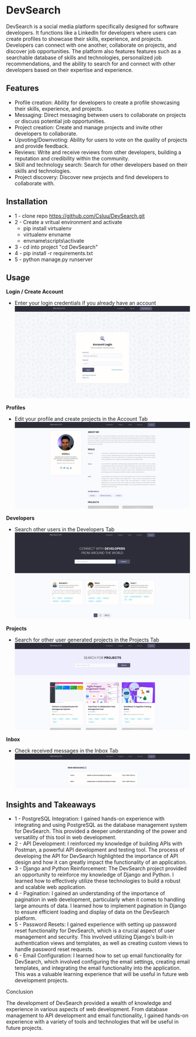 # DevSearch
DevSearch is a social media platform specifically designed for software developers. It functions like a LinkedIn for developers where users can create profiles to showcase their skills, experience, and projects. Developers can connect with one another, collaborate on projects, and discover job opportunities. The platform also features features such as a searchable database of skills and technologies, personalized job recommendations, and the ability to search for and connect with other developers based on their expertise and experience.

## Features
- Profile creation: Ability for developers to create a profile showcasing their skills, experience, and projects.
- Messaging: Direct messaging between users to collaborate on projects or discuss potential job opportunities.
- Project creation: Create and manage projects and invite other developers to collaborate.
- Upvoting/Downvoting: Ability for users to vote on the quality of projects and provide feedback.
- Reviews: Write and receive reviews from other developers, building a reputation and credibility within the community.
- Skill and technology search: Search for other developers based on their skills and technologies.
- Project discovery: Discover new projects and find developers to collaborate with.

## Installation
- 1 - clone repo https://github.com/Csluu/DevSearch.git
- 2 - Create a vritual environment and activate
    - pip install virtualenv
    - virtualenv envname
    - envname\scripts\activate
- 3 - cd into project "cd DevSearch"
- 4 - pip install -r requirements.txt
- 5 - python manage.py runserver

## Usage
**Login / Create Account**
- Enter your login credentials if you already have an account
![login](./README_Images/login.png)

**Profiles**
- Edit your profile and create projects in the Account Tab
![profile](./README_Images/profile.png)

**Developers**
- Search other users in the Developers Tab
![home](./README_Images/home.png)

**Projects**
- Search for other user generated projects in the Projects Tab
![projects](./README_Images/projects.png)

**Inbox**
- Check received messages in the Inbox Tab
![message](./README_Images/message.png)

## Insights and Takeaways
- 1 - PostgreSQL Integration: I gained hands-on experience with integrating and using PostgreSQL as the database management system for DevSearch. This provided a deeper understanding of the power and versatility of this tool in web development.
- 2 - API Development: I reinforced my knowledge of building APIs with Postman, a powerful API development and testing tool. The process of developing the API for DevSearch highlighted the importance of API design and how it can greatly impact the functionality of an application.
- 3 - Django and Python Reinforcement: The DevSearch project provided an opportunity to reinforce my knowledge of Django and Python. I learned how to effectively utilize these technologies to build a robust and scalable web application.
- 4 - Pagination: I gained an understanding of the importance of pagination in web development, particularly when it comes to handling large amounts of data. I learned how to implement pagination in Django to ensure efficient loading and display of data on the DevSearch platform.
- 5 - Password Resets: I gained experience with setting up password reset functionality for DevSearch, which is a crucial aspect of user management and security. This involved utilizing Django's built-in authentication views and templates, as well as creating custom views to handle password reset requests.
- 6 - Email Configuration: I learned how to set up email functionality for DevSearch, which involved configuring the email settings, creating email templates, and integrating the email functionality into the application. This was a valuable learning experience that will be useful in future web development projects.

Conclusion

The development of DevSearch provided a wealth of knowledge and experience in various aspects of web development. From database management to API development and email functionality, I gained hands-on experience with a variety of tools and technologies that will be useful in future projects.

